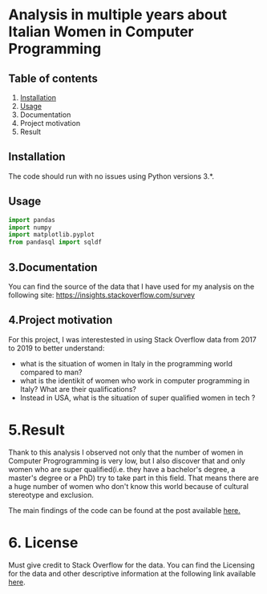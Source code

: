# Analysis in multiple years about Italian Women in Computer Programming

## Table of contents

1. [Installation](https://github.com/moryba/Women-in-Computer-Programming/edit/master/README.md/#Installation)
2. [Usage](https://github.com/moryba/Women-in-Computer-Programming/edit/master/README.md/#Usage)
3. Documentation
4. Project motivation
5. Result

## Installation

The code should run with no issues using Python versions 3.*.

## Usage

```python
import pandas 
import numpy  
import matplotlib.pyplot 
from pandasql import sqldf
```

## 3.Documentation

You can find the source of the data that I have used for my analysis on the following site: https://insights.stackoverflow.com/survey

## 4.Project motivation
For this project, I was interestested in using Stack Overflow data from 2017 to 2019 to better understand:

- what is the situation of women in Italy in the programming world compared to man?
- what is the identikit of women who work in computer programming in Italy? What are their qualifications?
- Instead in USA, what is the situation of super qualified women in tech ?

# 5.Result 

Thank to this analysis I observed not only that the number of women in Computer Progrogramming is very low, but I also discover that
and only women who are super qualified(i.e. they have a bachelor's degree, a master's degree or a PhD) try to take part in this field. That means there are a huge number of women who don't know this world because of cultural stereotype and exclusion.

The main findings of the code can be found at the post available [here.]()

# 6. License

Must give credit to Stack Overflow for the data. You can find the Licensing for the data and other descriptive information at the following link available [here](https://insights.stackoverflow.com/survey).

